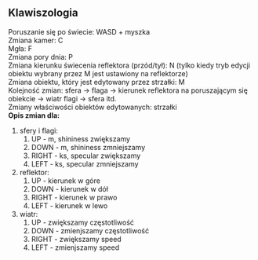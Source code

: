 ## Klawiszologia
Poruszanie się po świecie: WASD + myszka\
Zmiana kamer: C\
Mgła: F\
Zmiana pory dnia: P\
Zmiana kierunku świecenia reflektora (przód/tył): N (tylko kiedy tryb edycji obiektu wybrany przez M jest ustawiony na reflektorze)\
Zmiana obiektu, który jest edytowany przez strzałki: M\
Kolejność zmian: sfera -> flaga -> kierunek reflektora na poruszającym się obiekcie -> wiatr flagi -> sfera itd.\
Zmiany właściwości obiektów edytowanych: strzałki\
**Opis zmian dla:**
1. sfery i flagi:
    1. UP - m, shininess zwiększamy
    2. DOWN - m, shininess zmniejszamy
    3. RIGHT - ks, specular zwiększamy
    4. LEFT - ks, specular zmniejszamy
2. reflektor:
    1. UP - kierunek w góre
    2. DOWN - kierunek w dół
    3. RIGHT - kierunek w prawo
    4. LEFT - kierunek w lewo
3. wiatr:
    1. UP - zwiększamy częstotliwość
    2. DOWN - zmienjszamy częstotliwość
    3. RIGHT - zwiększamy speed
    4. LEFT - zmienjszamy speed
